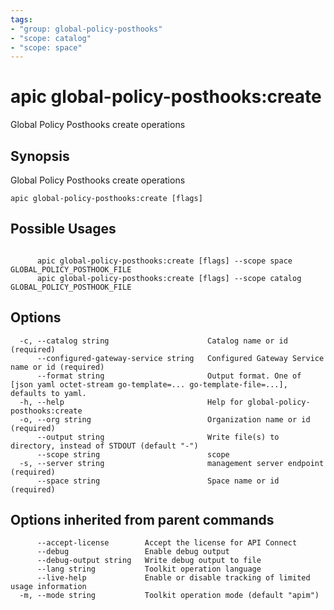 ```yaml
---
tags:
- "group: global-policy-posthooks"
- "scope: catalog"
- "scope: space"
---
```

# apic global-policy-posthooks:create

Global Policy Posthooks create operations

## Synopsis

Global Policy Posthooks create operations

```
apic global-policy-posthooks:create [flags]
```

## Possible Usages

```

      apic global-policy-posthooks:create [flags] --scope space GLOBAL_POLICY_POSTHOOK_FILE
      apic global-policy-posthooks:create [flags] --scope catalog GLOBAL_POLICY_POSTHOOK_FILE

```

## Options

```
  -c, --catalog string                      Catalog name or id (required)
      --configured-gateway-service string   Configured Gateway Service name or id (required)
      --format string                       Output format. One of [json yaml octet-stream go-template=... go-template-file=...], defaults to yaml.
  -h, --help                                Help for global-policy-posthooks:create
  -o, --org string                          Organization name or id (required)
      --output string                       Write file(s) to directory, instead of STDOUT (default "-")
      --scope string                        scope
  -s, --server string                       management server endpoint (required)
      --space string                        Space name or id (required)
```

## Options inherited from parent commands

```
      --accept-license        Accept the license for API Connect
      --debug                 Enable debug output
      --debug-output string   Write debug output to file
      --lang string           Toolkit operation language
      --live-help             Enable or disable tracking of limited usage information
  -m, --mode string           Toolkit operation mode (default "apim")
```
